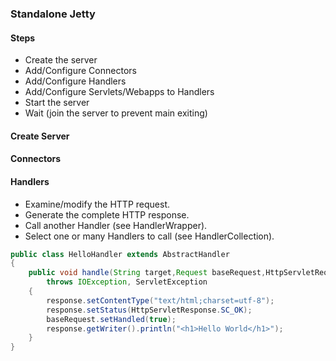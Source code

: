 ### Standalone Jetty

#### Steps
* Create the server
* Add/Configure Connectors
* Add/Configure Handlers
* Add/Configure Servlets/Webapps to Handlers
* Start the server
* Wait (join the server to prevent main exiting)


#### Create Server


#### Connectors

#### Handlers
* Examine/modify the HTTP request.
* Generate the complete HTTP response.
* Call another Handler (see HandlerWrapper).
* Select one or many Handlers to call (see HandlerCollection).

```java
public class HelloHandler extends AbstractHandler
{
    public void handle(String target,Request baseRequest,HttpServletRequest request,HttpServletResponse response) 
        throws IOException, ServletException
    {
        response.setContentType("text/html;charset=utf-8");
        response.setStatus(HttpServletResponse.SC_OK);
        baseRequest.setHandled(true);
        response.getWriter().println("<h1>Hello World</h1>");
    }
}
```
